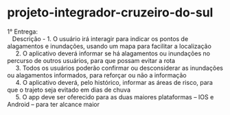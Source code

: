 # projeto-integrador-cruzeiro-do-sul

1° Entrega:<br>
&nbsp;&nbsp;&nbsp;Descrição - 1. O usuário irá interagir para indicar os pontos de alagamentos e inundações, usando um mapa para facilitar a localização<br>
&nbsp;&nbsp;&nbsp;&nbsp;&nbsp;2. O aplicativo deverá informar se há alagamentos ou inundações no percurso de outros usuários, para que possam evitar a rota<br>
&nbsp;&nbsp;&nbsp;&nbsp;&nbsp;3. Todos os usuários poderão confirmar ou desconsiderar as inundações ou alagamentos informados, para reforçar ou não a informação<br>
&nbsp;&nbsp;&nbsp;&nbsp;&nbsp;4. O aplicativo deverá, pelo histórico, informar as áreas de risco, para que o trajeto seja evitado em dias de chuva<br>
&nbsp;&nbsp;&nbsp;&nbsp;&nbsp;5. O app deve ser oferecido para as duas maiores plataformas – IOS e Android – para ter alcance maior<br>
